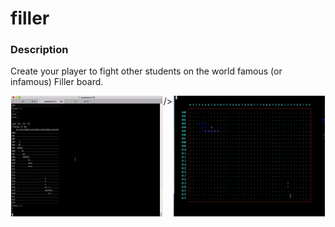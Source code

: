 # filler

### Description

 Create your player to fight other students on the world famous (or infamous) Filler board.

<div style="display: flex; justify-content: space-around;">
  <img src="https://github.com/iosypenk/filler/blob/master/screenshots/filler-game-sample.gif" width="48%" <br>/>
  <img src="https://github.com/iosypenk/filler/blob/master/screenshots/filler-game-vis-sample.gif" width="48%" />
</div>
